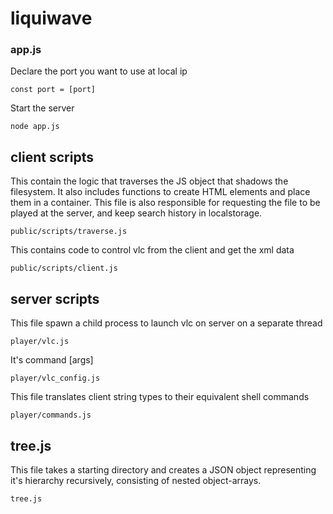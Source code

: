 # liquiwave

### app.js

Declare the port you want to use at local ip
```
const port = [port]
```
Start the server 
```
node app.js
```

## client scripts
This contain the logic that traverses the JS object that shadows the filesystem. It also includes functions to create HTML elements and place them in a container. This file is also responsible for requesting the file to be played at the server, and keep search history in localstorage.
```
public/scripts/traverse.js
```
This contains code to control vlc from the client and get the xml data
```
public/scripts/client.js
```

## server scripts
This file spawn a child process to launch vlc on server on a separate thread
```
player/vlc.js
```
It's command [args]
```
player/vlc_config.js
```
This file translates client string types to their equivalent shell commands
```
player/commands.js
```
## tree.js
This file takes a starting directory and creates a JSON object representing it's hierarchy recursively, consisting of nested object-arrays.
```
tree.js
```
